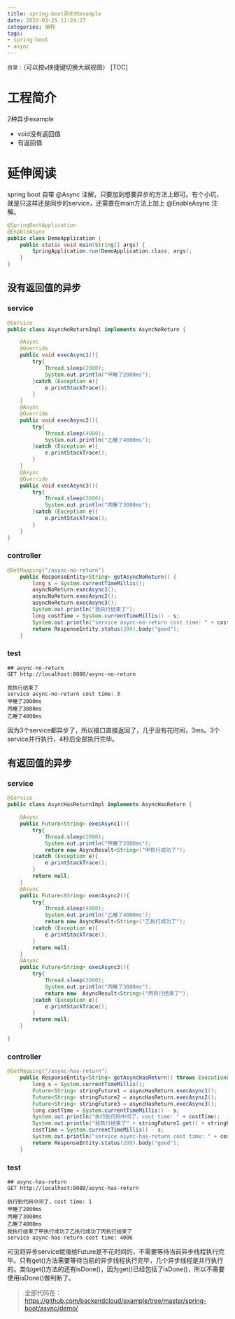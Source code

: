 ```yaml
---
title: spring-boot异步的example
date: 2022-03-25 11:24:27
categories: 编程
tags:
- spring-boot
- async
---
```


`目录：`（可以按`w`快捷键切换大纲视图）
[TOC]

# 工程简介
2种异步example
* void没有返回值
* 有返回值

# 延伸阅读

spring boot 自带 @Async 注解，只要加到想要异步的方法上即可。有个小坑，就是只这样还是同步的service，还需要在main方法上加上 @EnableAsync 注解。
```java
@SpringBootApplication
@EnableAsync
public class DemoApplication {
    public static void main(String[] args) {
        SpringApplication.run(DemoApplication.class, args);
    }
}
```
## 没有返回值的异步
### service
```java
@Service
public class AsyncNoReturnImpl implements AsyncNoReturn {

    @Async
    @Override
    public void execAsync1(){
        try{
            Thread.sleep(2000);
            System.out.println("甲睡了2000ms");
        }catch (Exception e){
            e.printStackTrace();
        }
    }
    @Async
    @Override
    public void execAsync2(){
        try{
            Thread.sleep(4000);
            System.out.println("乙睡了4000ms");
        }catch (Exception e){
            e.printStackTrace();
        }
    }
    @Async
    @Override
    public void execAsync3(){
        try{
            Thread.sleep(3000);
            System.out.println("丙睡了3000ms");
        }catch (Exception e){
            e.printStackTrace();
        }
    }
}
```
### controller
```java
@GetMapping("/async-no-return")
    public ResponseEntity<String> getAsyncNoReturn() {
        long s = System.currentTimeMillis();
        asyncNoReturn.execAsync1();
        asyncNoReturn.execAsync2();
        asyncNoReturn.execAsync3();
        System.out.println("我执行结束了");
        long costTime = System.currentTimeMillis() - s;
        System.out.println("service async-no-return cost time: " + costTime);
        return ResponseEntity.status(200).body("good");
    }
```
### test
    ## async-no-return
    GET http://localhost:8080/async-no-return
    
    我执行结束了
    service async-no-return cost time: 3
    甲睡了2000ms
    丙睡了3000ms
    乙睡了4000ms

因为3个service都异步了，所以接口直接返回了，几乎没有花时间，3ms。3个service并行执行，4秒后全部执行完毕。
## 有返回值的异步
### service
```java
@Service
public class AsyncHasReturnImpl implements AsyncHasReturn {

    @Async
    public Future<String> execAsync1(){
        try{
            Thread.sleep(2000);
            System.out.println("甲睡了2000ms");
            return new AsyncResult<String>("甲执行成功了");
        }catch (Exception e){
            e.printStackTrace();
        }
        return null;
    }
    @Async
    public Future<String> execAsync2(){
        try{
            Thread.sleep(4000);
            System.out.println("乙睡了4000ms");
            return new AsyncResult<String>("乙执行成功了");
        }catch (Exception e){
            e.printStackTrace();
        }
        return null;
    }
    @Async
    public Future<String> execAsync3(){
        try{
            Thread.sleep(3000);
            System.out.println("丙睡了3000ms");
            return new  AsyncResult<String>("丙执行结束了");
        }catch (Exception e){
            e.printStackTrace();
        }
        return null;
    }

}
```
### controller
```java
@GetMapping("/async-has-return")
    public ResponseEntity<String> getAsyncHasReturn() throws ExecutionException, InterruptedException {
        long s = System.currentTimeMillis();
        Future<String> stringFuture1 = asyncHasReturn.execAsync1();
        Future<String> stringFuture2 = asyncHasReturn.execAsync2();
        Future<String> stringFuture3 = asyncHasReturn.execAsync3();
        long costTime = System.currentTimeMillis() - s;
        System.out.println("执行到代码中间了，cost time: " + costTime);
        System.out.println("我执行结束了" + stringFuture1.get() + stringFuture2.get() + stringFuture3.get());
        costTime = System.currentTimeMillis() - s;
        System.out.println("service async-has-return cost time: " + costTime);
        return ResponseEntity.status(200).body("good");
    }
```
### test
    ## async-has-return
    GET http://localhost:8080/async-has-return
    
    执行到代码中间了，cost time: 1
    甲睡了2000ms
    丙睡了3000ms
    乙睡了4000ms
    我执行结束了甲执行成功了乙执行成功了丙执行结束了
    service async-has-return cost time: 4006

可见将异步service赋值给Future是不花时间的，不需要等待当前异步线程执行完毕。只有get()方法需要等待当前的异步线程执行完毕，几个异步线程是并行执行的。类似get()方法的还有isDone()，因为get()已经包括了isDone()，所以不需要使用isDone()做判断了。

> 全部代码在： https://github.com/backendcloud/example/tree/master/spring-boot/async/demo/

